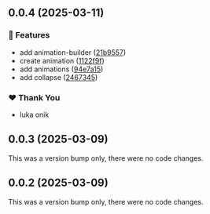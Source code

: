 ## 0.0.4 (2025-03-11)

### 🚀 Features

- add animation-builder ([21b9557](https://github.com/ngverse/animate/commit/21b9557))
- create animation ([1122f9f](https://github.com/ngverse/animate/commit/1122f9f))
- add animations ([94e7a15](https://github.com/ngverse/animate/commit/94e7a15))
- add collapse ([2467345](https://github.com/ngverse/animate/commit/2467345))

### ❤️ Thank You

- luka onik

## 0.0.3 (2025-03-09)

This was a version bump only, there were no code changes.

## 0.0.2 (2025-03-09)

This was a version bump only, there were no code changes.